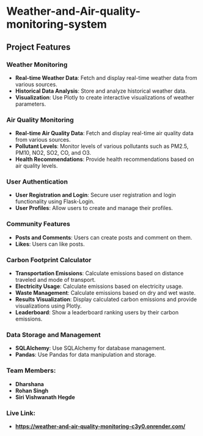# Weather-and-Air-quality-monitoring-system
## Project Features

### Weather Monitoring
- **Real-time Weather Data**: Fetch and display real-time weather data from various sources.
- **Historical Data Analysis**: Store and analyze historical weather data.
- **Visualization**: Use Plotly to create interactive visualizations of weather parameters.

### Air Quality Monitoring
- **Real-time Air Quality Data**: Fetch and display real-time air quality data from various sources.
- **Pollutant Levels**: Monitor levels of various pollutants such as PM2.5, PM10, NO2, SO2, CO, and O3.
- **Health Recommendations**: Provide health recommendations based on air quality levels.

### User Authentication
- **User Registration and Login**: Secure user registration and login functionality using Flask-Login.
- **User Profiles**: Allow users to create and manage their profiles.

### Community Features
- **Posts and Comments**: Users can create posts and comment on them.
- **Likes**: Users can like posts.

### Carbon Footprint Calculator
- **Transportation Emissions**: Calculate emissions based on distance traveled and mode of transport.
- **Electricity Usage**: Calculate emissions based on electricity usage.
- **Waste Management**: Calculate emissions based on dry and wet waste.
- **Results Visualization**: Display calculated carbon emissions and provide visualizations using Plotly.
- **Leaderboard**: Show a leaderboard ranking users by their carbon emissions.

### Data Storage and Management
- **SQLAlchemy**: Use SQLAlchemy for database management.
- **Pandas**: Use Pandas for data manipulation and storage.

### Team Members:
 - **Dharshana**
 - **Rohan Singh**
 - **Siri Vishwanath Hegde**

### Live Link:
 - **https://weather-and-air-quality-monitoring-c3y0.onrender.com/**

##

